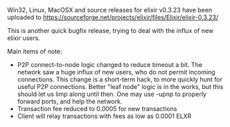 Win32, Linux, MacOSX and source releases for elixir v0.3.23 have been uploaded to
https://sourceforge.net/projects/elixir/files/Elixir/elixir-0.3.23/

This is another quick bugfix release, trying to deal with the influx of new elixir users.

Main items of note:

* P2P connect-to-node logic changed to reduce timeout a bit.  The network saw a huge influx of new users, who do not permit incoming connections.  This change is a short-term hack, to more quickly hunt for useful P2P connections.  Better "leaf node" logic is in the works, but this should let us limp along until then.  One may use -upnp to properly forward ports, and help the network.
* Transaction fee reduced to 0.0005 for new transactions
* Client will relay transactions with fees as low as 0.0001 ELXR
